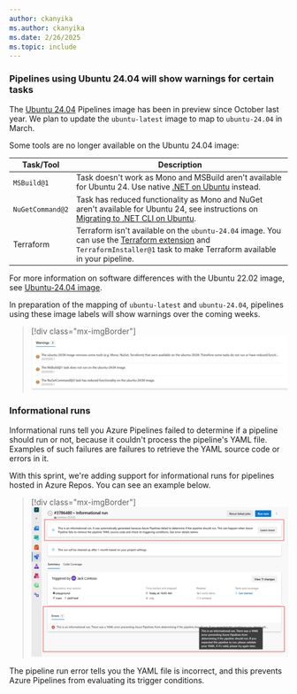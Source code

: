 ```yaml
---
author: ckanyika
ms.author: ckanyika
ms.date: 2/26/2025
ms.topic: include
---
```



### Pipelines using Ubuntu 24.04 will show warnings for certain tasks

The [Ubuntu 24.04](https://learn.microsoft.com/azure/devops/release-notes/2024/pipelines/sprint-246-update#ubuntu-2404-on-azure-pipelines-hosted-agents) Pipelines image has been in preview since October last year. We plan to update the `ubuntu-latest` image to map to `ubuntu-24.04` in March.

Some tools are no longer available on the Ubuntu 24.04 image:

| Task/Tool                             | Description                       |
|---------------------------------------|-----------------------------------|
| `MSBuild@1`                           | Task doesn't work as Mono and MSBuild aren't available for Ubuntu 24. Use native [.NET on Ubuntu](https://learn.microsoft.com/dotnet/core/install/linux-ubuntu) instead. |
| `NuGetCommand@2`                      | Task has reduced functionality as Mono and NuGet aren't available for Ubuntu 24, see instructions on [Migrating to .NET CLI on Ubuntu](/azure/devops/pipelines/tasks/reference/nuget-command-v2?view=azure-pipelines#support-for-newer-ubuntu-hosted-images). |
| Terraform                             | Terraform isn't available on the `ubuntu-24.04` image. You can use the [Terraform extension](https://marketplace.visualstudio.com/items?itemName=ms-devlabs.custom-terraform-tasks) and `TerraformInstaller@1` task to make Terraform available in your pipeline. |

For more information on software differences with the Ubuntu 22.02 image, see [Ubuntu-24.04 image](https://github.com/actions/runner-images/issues/10636).

In preparation of the mapping of `ubuntu-latest` and `ubuntu-24.04`, pipelines using these image labels will show warnings over the coming weeks.

> [!div class="mx-imgBorder"]
> [![Screenshot of warnings for Ubuntu-24.04 jobs.](../../media/252-pipelines-02.png "Screenshot of warnings for Ubuntu-24.04 jobs")](../../media/252-pipelines-02.png#lightbox)


### Informational runs

Informational runs tell you Azure Pipelines failed to determine if a pipeline should run or not, because it couldn't process the pipeline's YAML file. Examples of such failures are failures to retrieve the YAML source code or errors in it. 

With this sprint, we're adding support for informational runs for pipelines hosted in Azure Repos. You can see an example below.

> [!div class="mx-imgBorder"]
> [![Screenshot of informational runs.](../../media/252-pipelines-01.png "Screenshot of informational runs")](../../media/252-pipelines-01.png#lightbox)

The pipeline run error tells you the YAML file is incorrect, and this prevents Azure Pipelines from evaluating its trigger conditions.